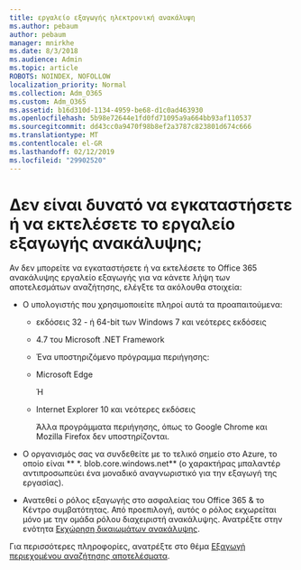 ```yaml
---
title: εργαλείο εξαγωγής ηλεκτρονική ανακάλυψη
ms.author: pebaum
author: pebaum
manager: mnirkhe
ms.date: 8/3/2018
ms.audience: Admin
ms.topic: article
ROBOTS: NOINDEX, NOFOLLOW
localization_priority: Normal
ms.collection: Adm_O365
ms.custom: Adm_O365
ms.assetid: b16d310d-1134-4959-be68-d1c0ad463930
ms.openlocfilehash: 5b98e72644e1fd0fd71095a9a664bb93af110537
ms.sourcegitcommit: dd43cc0a9470f98b8ef2a3787c823801d674c666
ms.translationtype: MT
ms.contentlocale: el-GR
ms.lasthandoff: 02/12/2019
ms.locfileid: "29902520"
---
```

# <a name="cant-install-or-run-the-ediscovery-export-tool"></a>Δεν είναι δυνατό να εγκαταστήσετε ή να εκτελέσετε το εργαλείο εξαγωγής ανακάλυψης;

Αν δεν μπορείτε να εγκαταστήσετε ή να εκτελέσετε το Office 365 ανακάλυψης εργαλείο εξαγωγής για να κάνετε λήψη των αποτελεσμάτων αναζήτησης, ελέγξτε τα ακόλουθα στοιχεία:
  
- Ο υπολογιστής που χρησιμοποιείτε πληροί αυτά τα προαπαιτούμενα:
    
  - εκδόσεις 32 - ή 64-bit των Windows 7 και νεότερες εκδόσεις
    
  - 4.7 του Microsoft .NET Framework
    
  - Ένα υποστηριζόμενο πρόγραμμα περιήγησης:
    
  - Microsoft Edge
    
    Ή
    
  - Internet Explorer 10 και νεότερες εκδόσεις
    
    Άλλα προγράμματα περιήγησης, όπως το Google Chrome και Mozilla Firefox δεν υποστηρίζονται.
    
- Ο οργανισμός σας να συνδεθείτε με το τελικό σημείο στο Azure, το οποίο είναι ** \*. blob.core.windows.net** (ο χαρακτήρας μπαλαντέρ αντιπροσωπεύει ένα μοναδικό αναγνωριστικό για την εξαγωγή της εργασίας). 
    
- Ανατεθεί ο ρόλος εξαγωγής στο ασφαλείας του Office 365 &amp; το Κέντρο συμβατότητας. Από προεπιλογή, αυτός ο ρόλος εκχωρείται μόνο με την ομάδα ρόλου διαχειριστή ανακάλυψης. Ανατρέξτε στην ενότητα [Εκχώρηση δικαιωμάτων ανακάλυψης](https://support.office.com/article/assign-ediscovery-permissions-in-the-office-365-security-compliance-center-5b9a067b-9d2e-4aa5-bb33-99d8c0d0b5d7#moreinfo).
    
Για περισσότερες πληροφορίες, ανατρέξτε στο θέμα [Εξαγωγή περιεχομένου αναζήτησης αποτελέσματα](https://support.office.com/article/Export-Content-Search-results-from-the-Office-365-Security-Compliance-Center-ed48d448-3714-4c42-85f5-10f75f6a4278).
  

